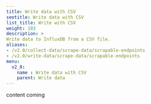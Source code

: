 ```yaml
---
title: Write data with CSV
seotitle: Write data with CSV
list_title: Write with CSV
weight: 103
description: >
Write data to InfluxDB from a CSV file.
aliases:
- /v2.0/collect-data/scrape-data/scrapable-endpoints
- /v2.0/write-data/scrape-data/scrapable-endpoints
menu:
  v2_0:
    name : Write data with CSV
    parent: Write data
---
```


content coming
